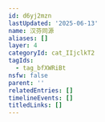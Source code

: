 ```yaml
---
id: d6yj2mzn
lastUpdated: '2025-06-13'
name: 汉芬同源
aliases: []
layer: 4
categoryId: cat_IIjclkT2
tagIds:
  - tag_bfXWRiBt
nsfw: false
parent: ''
relatedEntries: []
timelineEvents: []
titledLinks: []
---
```


